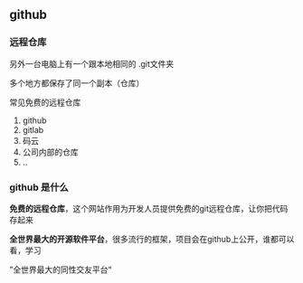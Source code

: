 ## github

### 远程仓库

另外一台电脑上有一个跟本地相同的 .git文件夹

多个地方都保存了同一个副本（仓库）

常见免费的远程仓库

1. github
2. gitlab
3. 码云
4. 公司内部的仓库
5. ..

### github 是什么

**免费的远程仓库**，这个网站作用为开发人员提供免费的git远程仓库，让你把代码存起来

**全世界最大的开源软件平台**，很多流行的框架，项目会在github上公开，谁都可以看，学习

”全世界最大的同性交友平台“

